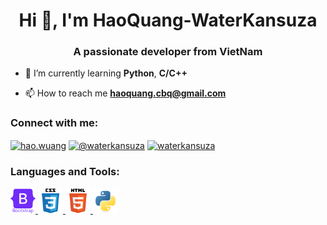 <h1 align="center">Hi 👋, I'm HaoQuang-WaterKansuza</h1>
<h3 align="center">A passionate developer from VietNam</h3>

- 🌱 I’m currently learning **Python**, **C/C++**

- 📫 How to reach me **haoquang.cbq@gmail.com**

<h3 align="left">Connect with me:</h3>
<p align="left">
<a href="https://instagram.com/hao.wuang" target="blank"><img align="center" src="https://raw.githubusercontent.com/rahuldkjain/github-profile-readme-generator/master/src/images/icons/Social/instagram.svg" alt="hao.wuang" height="30" width="40" /></a>
<a href="https://www.hackerrank.com/@waterkansuza" target="blank"><img align="center" src="https://raw.githubusercontent.com/rahuldkjain/github-profile-readme-generator/master/src/images/icons/Social/hackerrank.svg" alt="@waterkansuza" height="30" width="40" /></a>
<a href="https://www.leetcode.com/waterkansuza" target="blank"><img align="center" src="https://raw.githubusercontent.com/rahuldkjain/github-profile-readme-generator/master/src/images/icons/Social/leet-code.svg" alt="waterkansuza" height="30" width="40" /></a>
</p>

<h3 align="left">Languages and Tools:</h3>
<p align="left"> <a href="https://getbootstrap.com" target="_blank" rel="noreferrer"> <img src="https://raw.githubusercontent.com/devicons/devicon/master/icons/bootstrap/bootstrap-plain-wordmark.svg" alt="bootstrap" width="40" height="40"/> </a> <a href="https://www.w3schools.com/css/" target="_blank" rel="noreferrer"> <img src="https://raw.githubusercontent.com/devicons/devicon/master/icons/css3/css3-original-wordmark.svg" alt="css3" width="40" height="40"/> </a> <a href="https://www.w3.org/html/" target="_blank" rel="noreferrer"> <img src="https://raw.githubusercontent.com/devicons/devicon/master/icons/html5/html5-original-wordmark.svg" alt="html5" width="40" height="40"/> </a> <a href="https://www.python.org" target="_blank" rel="noreferrer"> <img src="https://raw.githubusercontent.com/devicons/devicon/master/icons/python/python-original.svg" alt="python" width="40" height="40"/> </a> </p>

<!--  <p>&nbsp;<img align="center" src="https://github-readme-stats.vercel.app/api?username=waterkansuza&show_icons=true&locale=en" alt="waterkansuza" /></p>  -->
